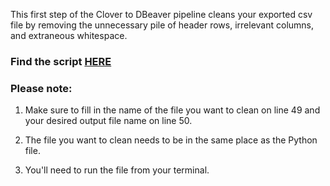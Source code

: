 This first step of the Clover to DBeaver pipeline cleans your exported csv file by removing the unnecessary pile of header rows, irrelevant columns, and extraneous whitespace.

### Find the script [HERE](https://github.com/ryanloveriner/clover_to_postgresql_automators/blob/clover_cleaner/clean_clover_report.py)

### Please note:
1) Make sure to fill in the name of the file you want to clean on line 49 and your desired output file name on line 50.

2) The file you want to clean needs to be in the same place as the Python file.

3) You'll need to run the file from your terminal.
